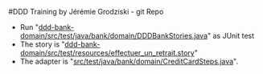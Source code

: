 #DDD Training by Jérémie Grodziski - git Repo

* Run
"[ddd-bank-domain/src/test/java/bank/domain/DDDBankStories.java](https://github.com/jgrodziski/ddd-bank/blob/master/ddd-bank-domain/src/test/java/bank/domain/DDDBankStories.java)" as JUnit test
* The story is
"[ddd-bank-domain/src/test/resources/effectuer_un_retrait.story](https://github.com/jgrodziski/ddd-bank/blob/master/ddd-bank-domain/src/test/resources/effectuer_un_retrait.story)"
* The adapter is
"[src/test/java/bank/domain/CreditCardSteps.java](https://github.com/jgrodziski/ddd-bank/blob/master/ddd-bank-domain/src/test/java/bank/domain/CreditCardSteps.java)".
